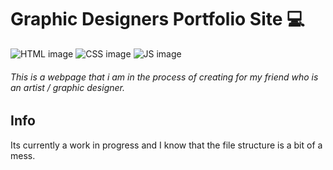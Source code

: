 # Graphic Designers Portfolio Site 💻
![HTML image](https://img.shields.io/badge/HTML5-E34F26?style=for-the-badge&logo=html5&logoColor=white)
![CSS image](https://img.shields.io/badge/CSS3-1572B6?style=for-the-badge&logo=css3&logoColor=white)
![JS image](https://img.shields.io/badge/JavaScript-FFD43B?style=for-the-badge&logo=javascript&logoColor=white)


###### This is a webpage that i am in the process of creating for my friend who is an artist / graphic designer.

## Info
Its currently a work in progress and I know that the file structure is a bit of a mess.
